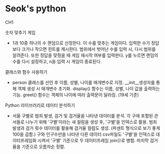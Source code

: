 # Seok's python
 CH1 

숫자 맞추기 게임

- 1과 10중 하나의 수 랜덤으로 선정한다.
이 수를 맞추는 게임이다. 입력한 수가 정답보다 크거나 작으면 힌트를 제시한다.
범위에서 벗어난 수를 입력 시, 다시 범위를 알려준다.
또한 정답을 맞췄을 때 게임 재시작 여부를 입력한다.
y를 누르면 랜덤의 수를 다시 설정하고, n을 입력 시 게임이 종료된다.

클래스와 함수 사용하기

- person 클래스를 선언 후 이름, 성별, 나이를 매개변수로 지정.
__init__생성자를 통해 객체 생성 시 매개변수 초기화.
display() 함수는 이름, 성별, 나이 값을 출력하는 기능.
greet() 함수는 객체의 나이에 따라 출력문이 달라짐. (19세 기준)

Python 라이브러리로 데이터 분석하기

- 서울 구별로 범죄 발생, 검거 및 검거율을 나타낸 데이터를 분석.
각 구에 포함된 관서들로 나누기 위해 '구별'이라는 새 컬럼을 생성 후, '구별'을 인덱스로 활용. 
 범죄 발생과 검거 횟수 데이터를 활용해 검거율 컬럼도 생성.
(퍼센트 형식으로 보기 좋게 100을 곱함.)
구와 인구수만을 나타낸 다른 데이터 csv파일도 '구별'을 인덱스로 데이터프레임화 시켜서 '구별' 기준으로 두 데이터프레임 join으로 병합.
마지막 검거율을 기준으로 오름차순 정렬.